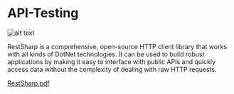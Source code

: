# API-Testing

![alt text](https://miro.medium.com/max/723/1*OICaHvjcxhpFofj6Bai6aA.jpeg)

RestSharp is a comprehensive, open-source HTTP client library that works with all kinds of DotNet technologies.  It can be used to build robust applications by making it easy to interface with public APIs and quickly access data without the complexity of dealing with raw HTTP requests.

[RestSharp.pdf](https://github.com/venkywarriors/API-Testing/blob/master/RestSharp-3.pdf)
